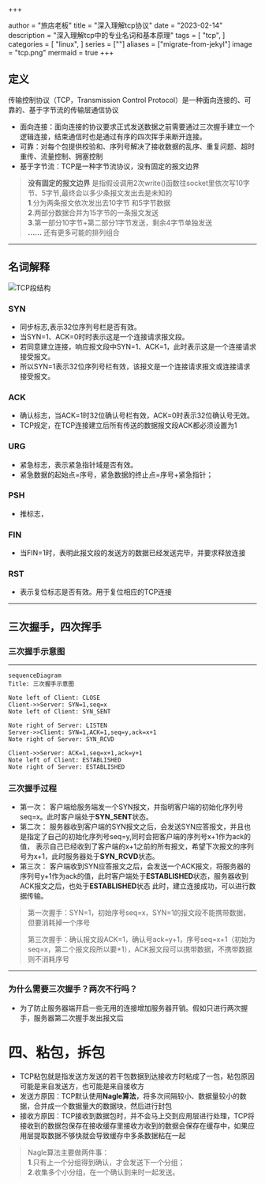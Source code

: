 +++

author = "旅店老板"
title = "深入理解tcp协议"
date = "2023-02-14"
description = "深入理解tcp中的专业名词和基本原理"
tags = [
	"tcp",
]
categories = [
    "linux",
]
series = [""]
aliases = ["migrate-from-jekyl"]
image = "tcp.png"
mermaid = true
+++
## 定义
传输控制协议（TCP，Transmission Control Protocol）是一种面向连接的、可靠的、基于字节流的传输层通信协议
* 面向连接：面向连接的协议要求正式发送数据之前需要通过三次握手建立一个逻辑连接，结束通信时也是通过有序的四次挥手来断开连接。
* 可靠：对每个包提供校验和、序列号解决了接收数据的乱序、重复问题、超时重传、流量控制、拥塞控制
* 基于字节流：TCP是一种字节流协议，没有固定的报文边界
> **没有固定的报文边界** 是指假设调用2次write()函数往socket里依次写10字节、5字节,最终会以多少条报文发出去是未知的  
> **1**.分为两条报文依次发出去10字节 和5字节数据  
> **2**.两部分数据合并为15字节的一条报文发送  
> **3**.第一部分10字节+第二部分1字节发送，剩余4字节单独发送  
> **......**
> 还有更多可能的排列组合
***
## 名词解释
![TCP段结构]( "TCP段结构")
### SYN
* 同步标志,表示32位序列号栏是否有效。
* 当SYN=1、ACK=0时时表示这是一个连接请求报文段。
* 若同意建立连接，响应报文段中SYN=1、ACK=1，此时表示这是一个连接请求接受报文。
* 所以SYN=1表示32位序列号栏有效，该报文是一个连接请求报文或连接请求接受报文。
### ACK
* 确认标志，当ACK=1时32位确认号栏有效，ACK=0时表示32位确认号无效。
* TCP规定，在TCP连接建立后所有传送的数据报文段ACK都必须设置为1
### URG
* 紧急标志，表示紧急指针域是否有效。
* 紧急数据的起始点=序号，紧急数据的终止点=序号+紧急指针；
### PSH
* 推标志，
### FIN
* 当FIN=1时，表明此报文段的发送方的数据已经发送完毕，并要求释放连接
### RST
* 表示复位标志是否有效。用于复位相应的TCP连接
***
## 三次握手，四次挥手
### 三次握手示意图
***
```mermaid
sequenceDiagram
Title: 三次握手示意图

Note left of Client: CLOSE
Client->>Server: SYN=1,seq=x
Note left of Client: SYN_SENT

Note right of Server: LISTEN
Server->>Client: SYN=1,ACK=1,seq=y,ack=x+1
Note right of Server: SYN_RCVD

Client->>Server: ACK=1,seq=x+1,ack=y+1
Note left of Client: ESTABLISHED
Note right of Server: ESTABLISHED
```

### 三次握手过程
* 第一次： 客户端给服务端发一个SYN报文，并指明客户端的初始化序列号seq=x。此时客户端处于**SYN_SENT**状态。
* 第二次： 服务器收到客户端的SYN报文之后，会发送SYN应答报文，并且也是指定了自己的初始化序列号seq=y,同时会把客户端的序列号x+1作为ack的值，
表示自己已经收到了客户端的x+1之前的所有报文，希望下次报文的序列号为x+1，此时服务器处于**SYN_RCVD**状态。
* 第三次： 客户端收到SYN应答报文之后，会发送一个ACK报文，将服务器的序列号y+1作为ack的值，此时客户端处于**ESTABLISHED**状态，服务器收到ACK报文之后，也处于**ESTABLISHED**状态
此时，建立连接成功，可以进行数据传输。
>第一次握手：SYN=1，初始序号seq=x，SYN=1的报文段不能携带数据，但要消耗掉一个序号  
>   
>第三次握手：确认报文段ACK=1，确认号ack=y+1，序号seq=x+1（初始为seq=x，第二个报文段所以要+1），ACK报文段可以携带数据，不携带数据则不消耗序号
***
### 为什么需要三次握手？两次不行吗？
* 为了防止服务器端开启一些无用的连接增加服务器开销。假如只进行两次握手，服务器第二次握手发出报文后
# 四、粘包，拆包
* TCP粘包就是指发送方发送的若干包数据到达接收方时粘成了一包，粘包原因可能是来自发送方，也可能是来自接收方
* 发送方原因：TCP默认使用**Nagle算法**，将多次间隔较小、数据量较小的数据，合并成一个数据量大的数据块，然后进行封包
* 接收方原因：TCP接收到数据包时，并不会马上交到应用层进行处理，TCP将接收到的数据包保存在接收缓存里接收方收到的数据会保存在缓存中，如果应用层提取数据不够快就会导致缓存中多条数据粘在一起
> Nagle算法主要做两件事：  
> **1**.只有上一个分组得到确认，才会发送下一个分组；  
> **2**.收集多个小分组，在一个确认到来时一起发送。
> 

